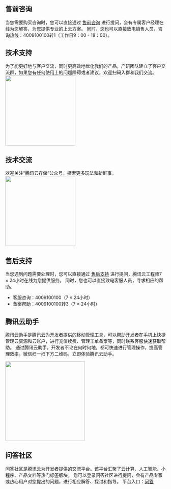 ## 售前咨询
当您需要购买咨询时，您可以直接通过 [售前咨询](https://cloud.tencent.com/online-service?from=sales&source=PRESALE)  进行提问，会有专属客户经理在线为您解答，为您提供专业的上云方案。
同时，您也可以直接致电销售人员，咨询热线：4009100100转1（工作日9：00 - 18：00）。


## 技术支持

为了能更好地与客户交流，同时更高效地优化我们的产品，产研团队建立了客户交流群，如果您有任何使用上的问题障碍或者建议，欢迎扫码入群和我们交流。
<img src="https://qcloudimg.tencent-cloud.cn/raw/e0730c51b67485631083562db4f003b2.png" width="220px">

## 技术交流
欢迎关注“腾讯云存储”公众号，探索更多玩法和新鲜事。
<img src="https://main.qcloudimg.com/raw/1dac7043b04d87704d7d00f2148b9548.png" width="220px">


## 售后支持
当您遇到问题需要处理时，您可以直接通过 [售后支持](https://cloud.tencent.com/act/event/Online_service ) 进行提问，腾讯云工程师7 × 24小时在线为您提供服务。
同时，您也可以直接致电客服人员，寻求相应的帮助。
- 客服咨询：4009100100（7 × 24小时）
- 备案帮助：4009100100转3（7 × 24小时）


## 腾讯云助手
腾讯云助手是腾讯云为开发者提供的移动管理工具，可以帮助开发者在手机上快捷管理云资源和云账户，进行充值续费、管理工单备案等，同时联系客服快速获取帮助。
通过腾讯云助手，开发者不论在何时何地，都可快速进行管理操作，提高管理效率。微信扫一扫下方二维码，立即体验腾讯云助手。

<img src="https://main.qcloudimg.com/raw/8a7deca0ca4a5aa2cef55338f9adf5a4.png" width=250px>


## 问答社区
问答社区是腾讯云为开发者提供的交流平台。该平台汇聚了云计算、人工智能、小程序、产品文档等热门标签版块。
您可以登录问答社区进行提问，会有产品专家或热心用户对您提出的问题，进行相应解答、探讨和指导。
平台入口：[问答](https://cloud.tencent.com/developer/ask)


